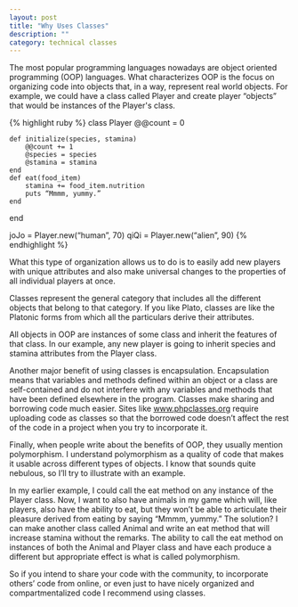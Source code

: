 ```yaml
---
layout: post
title: "Why Uses Classes"
description: ""
category: technical classes
---
```


The most popular programming languages nowadays are object oriented programming (OOP) languages. What characterizes OOP is the focus on organizing code into objects that, in a way, represent real world objects. For example, we could have a class called Player and create player “objects” that would be instances of the Player's class.

{% highlight ruby %}
class Player
	@@count = 0

	def initialize(species, stamina)
		@@count += 1
		@species = species
		@stamina = stamina
	end
	def eat(food_item)
		stamina += food_item.nutrition
		puts “Mmmm, yummy.”
	end
end

joJo = Player.new(“human”, 70)
qiQi = Player.new(“alien”, 90)
{% endhighlight %}

What this type of organization allows us to do is to easily add new players with unique attributes and also make universal changes to the properties of all individual players at once.

Classes represent the general category that includes all the different objects that belong to that category. If you like Plato, classes are like the Platonic forms from which all the particulars derive their attributes.

All objects in OOP are instances of some class and inherit the features of that class. In our example, any new player is going to inherit species and stamina attributes from the Player class.

Another major benefit of using classes is encapsulation. Encapsulation means that variables and methods defined within an object or a class are self-contained and do not interfere with any variables and methods that have been defined elsewhere in the program. Classes make sharing and borrowing code much easier. Sites like www.phpclasses.org require uploading code as classes so that the borrowed code doesn’t affect the rest of the code in a project when you try to incorporate it.

Finally, when people write about the benefits of OOP, they usually mention polymorphism. I understand polymorphism as a quality of code that makes it usable across different types of objects. I know that sounds quite nebulous, so I’ll try to illustrate with an example.

In my earlier example, I could call the eat method on any instance of the Player class. Now, I want to also have animals in my game which will, like players, also have the ability to eat, but they won’t be able to articulate their pleasure derived from eating by saying “Mmmm, yummy.” The solution? I can make another class called Animal and write an eat method that will increase stamina without the remarks. The ability to call the eat method on instances of both the Animal and Player class and have each produce a different but appropriate effect is what is called polymorphism.

So if you intend to share your code with the community, to incorporate others’ code from online, or even just to have nicely organized and compartmentalized code I recommend using classes.